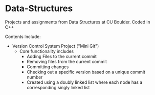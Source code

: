 # Data-Structures

Projects and assignments from Data Structures at CU Boulder. Coded in C++

Contents Include:

- Version Control System Project ("Mini Git") 
  - Core functionality includes
    - Adding Files to the current commit
    - Removing files from the current commit
    - Committing changes 
    - Checking out a specific version based on a unique commit number
    - Created using a doubly linked list where each node has a corresponding singly linked list
